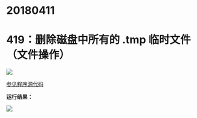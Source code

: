 # 20180411

# 419：删除磁盘中所有的 .tmp 临时文件（文件操作）

<img src="http://image.renkaigis.com/keepcoding/2018041101.png">

<a href="https://github.com/renkaigis/KeepCoding/tree/master/2018/04/11" target="_blank">参见程序源代码</a>

**运行结果：**

<img src="http://image.renkaigis.com/keepcoding/2018041102.png">

